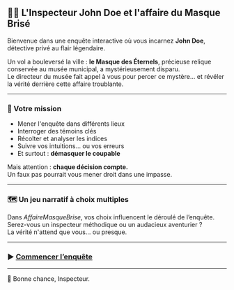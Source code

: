 ## 🕵️‍♂️ L'Inspecteur John Doe et l'affaire du Masque Brisé

Bienvenue dans une enquête interactive où vous incarnez **John Doe**, détective privé au flair légendaire.

Un vol a bouleversé la ville : **le Masque des Éternels**, précieuse relique conservée au musée municipal, a mystérieusement disparu.  
Le directeur du musée fait appel à vous pour percer ce mystère… et révéler la vérité derrière cette affaire troublante.

---

### 🎯 Votre mission

- Mener l'enquête dans différents lieux
- Interroger des témoins clés
- Récolter et analyser les indices
- Suivre vos intuitions... ou vos erreurs
- Et surtout : **démasquer le coupable**

Mais attention : **chaque décision compte.**  
Un faux pas pourrait vous mener droit dans une impasse.

---

### 🗺️ Un jeu narratif à choix multiples

Dans *AffaireMasqueBrise*, vos choix influencent le déroulé de l’enquête.  
Serez-vous un inspecteur méthodique ou un audacieux aventurier ?  
La vérité n'attend que vous… ou presque.

---

### ▶️ [Commencer l’enquête](./docs/scenes/001-intro.md)

---

🧩 Bonne chance, Inspecteur.
